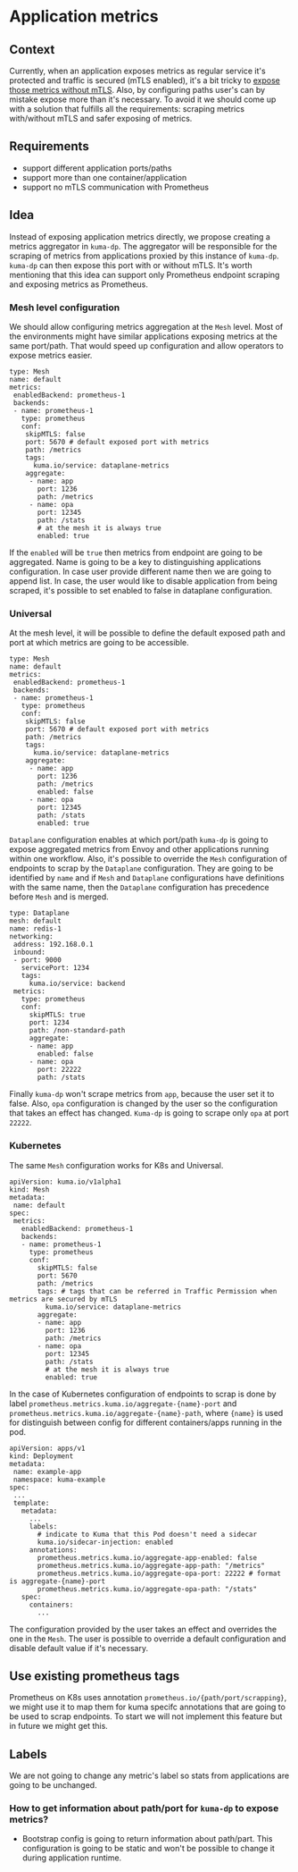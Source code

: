 # Application metrics
 
## Context
 
Currently, when an application exposes metrics as regular service it's protected and traffic is secured (mTLS enabled), it's a bit tricky
to [expose those metrics without mTLS](https://kuma.io/docs/dev/policies/traffic-metrics/#expose-metrics-from-applications). Also, by configuring paths user's can by mistake expose more than it's necessary. To avoid it we should come up with a solution that fulfills all the requirements: scraping metrics with/without mTLS and safer exposing of metrics.
 
## Requirements
* support different application ports/paths
* support more than one container/application
* support no mTLS communication with Prometheus
 
## Idea
 
Instead of exposing application metrics directly, we propose creating a metrics aggregator in `kuma-dp`. The aggregator will be responsible for the scraping of metrics from applications proxied by this instance of `kuma-dp`.
`kuma-dp` can then expose this port with or without mTLS. It's worth mentioning that this idea can support only Prometheus endpoint scraping and exposing metrics as Prometheus.
 
### Mesh level configuration

We should allow configuring metrics aggregation at the `Mesh` level. Most of the environments might have similar applications exposing metrics at the same port/path. That would speed up configuration and allow operators to expose metrics easier.
```
type: Mesh
name: default
metrics:
 enabledBackend: prometheus-1
 backends:
 - name: prometheus-1
   type: prometheus
   conf:
    skipMTLS: false
    port: 5670 # default exposed port with metrics 
    path: /metrics
    tags:   
      kuma.io/service: dataplane-metrics
    aggregate:
     - name: app
       port: 1236
       path: /metrics
     - name: opa
       port: 12345
       path: /stats
       # at the mesh it is always true
       enabled: true 
```

If the `enabled` will be `true` then metrics from endpoint are going to be aggregated. Name is going to be a key to distinguishing applications configuration. In case user provide different name then we are going to append list. In case, the user would like to disable application from being scraped, it's possible to set enabled to false in dataplane configuration.

### Universal
At the mesh level, it will be possible to define the default exposed path and port at which metrics are going to be accessible.
```
type: Mesh
name: default
metrics:
 enabledBackend: prometheus-1
 backends:
 - name: prometheus-1
   type: prometheus
   conf:
    skipMTLS: false
    port: 5670 # default exposed port with metrics 
    path: /metrics
    tags:   
      kuma.io/service: dataplane-metrics
    aggregate:
     - name: app
       port: 1236
       path: /metrics
       enabled: false
     - name: opa
       port: 12345
       path: /stats
       enabled: true
```
`Dataplane` configuration enables at which port/path `kuma-dp` is going to expose aggregated metrics from Envoy and other applications running within one workflow. Also, it's possible to override the `Mesh` configuration of endpoints to scrap by the `Dataplane` configuration. They are going to be identified by `name` and if `Mesh` and `Dataplane` configurations have definitions with the same name, then the `Dataplane` configuration has precedence before `Mesh` and is merged.
```
type: Dataplane
mesh: default
name: redis-1
networking:
 address: 192.168.0.1
 inbound:
 - port: 9000
   servicePort: 1234
   tags:
     kuma.io/service: backend
 metrics:
   type: prometheus
   conf:
     skipMTLS: true
     port: 1234
     path: /non-standard-path
     aggregate:
     - name: app
       enabled: false
     - name: opa
       port: 22222
       path: /stats
```

Finally `kuma-dp` won't scrape metrics from `app`, because the user set it to false. Also, `opa` configuration is changed by the user so the configuration that takes an effect has changed. `Kuma-dp` is going to scrape only `opa` at port `22222`.
 
### Kubernetes
 
The same `Mesh` configuration works for K8s and Universal.
```
apiVersion: kuma.io/v1alpha1
kind: Mesh
metadata:
 name: default
spec:
 metrics:
   enabledBackend: prometheus-1
   backends:
   - name: prometheus-1
     type: prometheus
     conf:
       skipMTLS: false
       port: 5670
       path: /metrics
       tags: # tags that can be referred in Traffic Permission when metrics are secured by mTLS 
         kuma.io/service: dataplane-metrics
       aggregate:
       - name: app
         port: 1236
         path: /metrics
       - name: opa
         port: 12345
         path: /stats
         # at the mesh it is always true
         enabled: true 
```
In the case of Kubernetes configuration of endpoints to scrap is done by label `prometheus.metrics.kuma.io/aggregate-{name}-port` and `prometheus.metrics.kuma.io/aggregate-{name}-path`, where `{name}` is used for distinguish between config for different containers/apps running in the pod.
 
```
apiVersion: apps/v1
kind: Deployment
metadata:
 name: example-app
 namespace: kuma-example
spec:
 ...
 template:
   metadata:
     ...
     labels:
       # indicate to Kuma that this Pod doesn't need a sidecar
       kuma.io/sidecar-injection: enabled
     annotations:
       prometheus.metrics.kuma.io/aggregate-app-enabled: false 
       prometheus.metrics.kuma.io/aggregate-app-path: "/metrics"
       prometheus.metrics.kuma.io/aggregate-opa-port: 22222 # format is aggregate-{name}-port
       prometheus.metrics.kuma.io/aggregate-opa-path: "/stats"
   spec:
     containers:
       ...
```

The configuration provided by the user takes an effect and overrides the one in the `Mesh`. The user is possible to override 
a default configuration and disable default value if it's necessary.
 
## Use existing prometheus tags

Prometheus on K8s uses annotation `prometheus.io/{path/port/scrapping}`, we might use it to map them for kuma specifc 
annotations that are going to be used to scrap endpoints. To start we will not implement this feature but in future we might get this.

## Labels

We are not going to change any metric's label so stats from applications are going to be unchanged.

### How to get information about path/port for `kuma-dp` to expose metrics?
 
 * Bootstrap config is going to return information about path/part. This configuration is going to be static and won't be possible to change it during application runtime.
